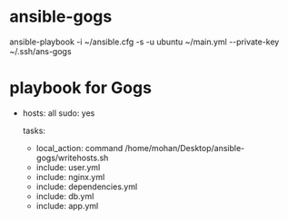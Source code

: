 # ansible-gogs

ansible-playbook -i ~/ansible.cfg -s -u ubuntu ~/main.yml --private-key ~/.ssh/ans-gogs


# playbook for Gogs
- hosts: all
  sudo: yes

  tasks:
    - local_action: command  /home/mohan/Desktop/ansible-gogs/writehosts.sh
    - include: user.yml
    - include: nginx.yml
    - include: dependencies.yml
    - include: db.yml
    - include: app.yml

